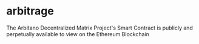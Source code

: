 # arbitrage
The Arbitano Decentralized Matrix Project's Smart Contract is publicly and perpetually available to view on the Ethereum Blockchain

